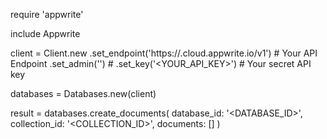 require 'appwrite'

include Appwrite

client = Client.new
    .set_endpoint('https://<REGION>.cloud.appwrite.io/v1') # Your API Endpoint
    .set_admin('') # 
    .set_key('<YOUR_API_KEY>') # Your secret API key

databases = Databases.new(client)

result = databases.create_documents(
    database_id: '<DATABASE_ID>',
    collection_id: '<COLLECTION_ID>',
    documents: []
)
